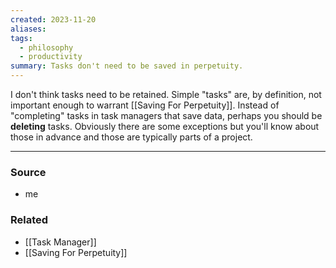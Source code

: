 ```yaml
---
created: 2023-11-20
aliases: 
tags:
  - philosophy
  - productivity
summary: Tasks don't need to be saved in perpetuity.
---
```

I don't think tasks need to be retained. Simple "tasks" are, by definition, not important enough to warrant [[Saving For Perpetuity]]. Instead of "completing" tasks in task managers that save data, perhaps you should be **deleting** tasks. Obviously there are some exceptions but you'll know about those in advance and those are typically parts of a project.

****
### Source
- me

### Related
- [[Task Manager]]
- [[Saving For Perpetuity]]